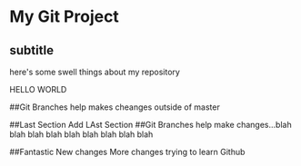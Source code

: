 # My Git Project

## subtitle
here's some swell things about my repository


HELLO WORLD

##Git Branches
help makes cheanges outside of master

##Last Section
Add LAst Section
##Git Branches
help make changes...blah blah blah blah blah blah blah blah blah

##Fantastic New changes
More changes trying to learn Github
